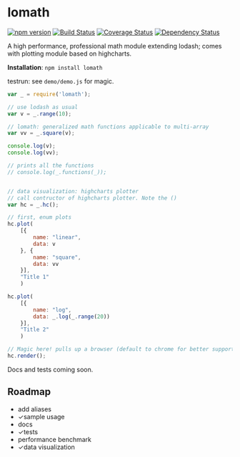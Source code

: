# lomath
[![npm version](https://badge.fury.io/js/lomath.svg)](http://badge.fury.io/js/lomath) [![Build Status](https://travis-ci.org/kengz/lomath.svg?branch=master)](https://travis-ci.org/kengz/lomath) [![Coverage Status](https://coveralls.io/repos/kengz/lomath/badge.svg?branch=master)](https://coveralls.io/r/kengz/lomath?branch=master) [![Dependency Status](https://gemnasium.com/kengz/lomath.svg)](https://gemnasium.com/kengz/lomath)

A high performance, professional math module extending lodash;  comes with plotting module based on highcharts.

**Installation**: `npm install lomath`

testrun: see `demo/demo.js` for magic.

```Javascript
var _ = require('lomath');

// use lodash as usual
var v = _.range(10);

// lomath: generalized math functions applicable to multi-array
var vv = _.square(v);

console.log(v);
console.log(vv);

// prints all the functions
// console.log(_.functions(_));


// data visualization: highcharts plotter
// call contructor of highcharts plotter. Note the ()
var hc = _.hc();

// first, enum plots
hc.plot(
    [{
        name: "linear",
        data: v
    }, {
        name: "square",
        data: vv
    }],
    "Title 1"
    )

hc.plot(
    [{
        name: "log",
        data: _.log(_.range(20))
    }],
    "Title 2"
    )

// Magic here! pulls up a browser (default to chrome for better support) with the plotted charts automatically.
hc.render();

```

Docs and tests coming soon.


## Roadmap
- add aliases
- ✓sample usage
- docs
- ✓tests
- performance benchmark
- ✓data visualization
